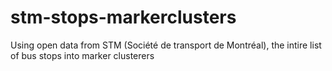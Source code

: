 # stm-stops-markerclusters
Using open data from STM (Société de transport de Montréal), the intire list of bus stops into marker clusterers

